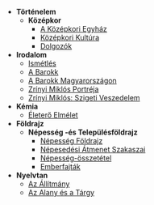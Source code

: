 - **Történelem**
	- **Középkor**
		- [A Középkori Egyház](Történelem/1.Középkor/1.A_Középkori_Egyház.md)
		- [Középkori Kultúra](2.Középkori_Kultúra.md)
		- [Dolgozók](Történelem/1.Középkor/3.Dolgozók.md)
- **Irodalom**
	- [Ismétlés](Irodalom/1.Ismétlés.md)
	- [A Barokk](Irodalom/2.A_Barokk.md)
	- [A Barokk Magyarországon](Irodalom/3.A_Barokk_Magyarországon.md)
	- [Zrínyi Miklós Portréja](Irodalom/4.Zrínyi_Miklós_Portréja.md)
	- [Zrínyi Miklós: Szigeti Veszedelem](Irodalom/5.Szigeti_Veszedelem.md)
- **Kémia**
	- [Életerő Elmélet](Kémia/Életerő_Elmélet.md)
- **Földrajz**
	- **Népesség -és Településföldrajz**
		- [Népesség Földrajz](Földrajz/Népesség_-és_településföldrajz/1.Népesség_Földrajz.md)
		- [Népesedési Átmenet Szakaszai](Földrajz/Népesség_-és_településföldrajz/2.Népesedési_átmenet_szakaszai.md)
		- [Népesség-összetétel](Földrajz/Népesség_-és_településföldrajz/3.Népesség-összetétel.md)
		- [Emberfajták](Földrajz/Népesség_-és_településföldrajz/4.Emberfajták.md)
- **Nyelvtan**
	- [Az Állítmány](Nyelvtan/1.Az_Állítmány.md)
	- [Az Alany és a Tárgy](Nyelvtan/2.Az_Alany_És_A_Tárgy.md)
